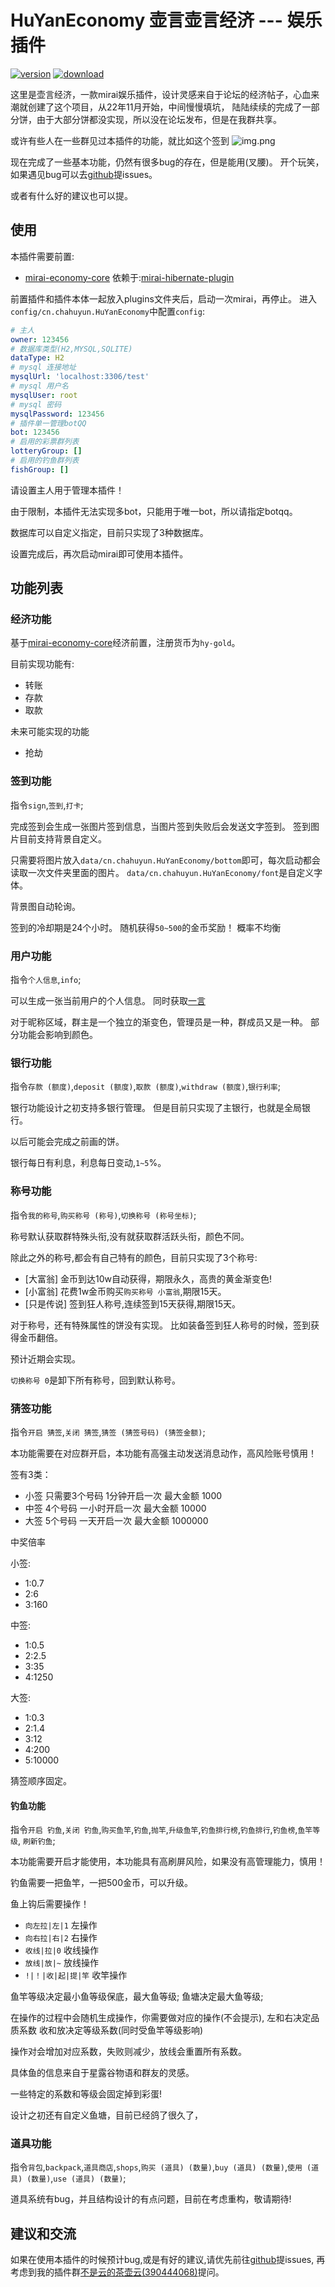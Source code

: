 # HuYanEconomy 壶言壶言经济 --- 娱乐插件

[![version](https://img.shields.io/github/v/release/moyuyanli/huyaneconomy
)](https://github.com/Moyuyanli/HuYanEconomy/releases) [![download](https://img.shields.io/github/downloads/moyuyanli/huyaneconomy/total)](https://github.com/Moyuyanli/HuYanEconomy/releases/download/v0.1.19/HuYanEconomy-0.1.19.mirai2.jar)

这里是壶言经济，一款mirai娱乐插件，设计灵感来自于论坛的经济帖子，心血来潮就创建了这个项目，从22年11月开始，中间慢慢填坑，
陆陆续续的完成了一部分饼，由于大部分饼都没实现，所以没在论坛发布，但是在我群共享。

或许有些人在一些群见过本插件的功能，就比如这个签到
![img.png](img.png)

现在完成了一些基本功能，仍然有很多bug的存在，但是能用(叉腰)。
开个玩笑，如果遇见bug可以去[github](https://github.com/Moyuyanli/HuYanEconomy/issues)提issues。

或者有什么好的建议也可以提。

## 使用

本插件需要前置:

* [mirai-economy-core](https://github.com/cssxsh/mirai-economy-core)
  依赖于:[mirai-hibernate-plugin](https://github.com/cssxsh/mirai-hibernate-plugin)

前置插件和插件本体一起放入plugins文件夹后，启动一次mirai，再停止。
进入`config/cn.chahuyun.HuYanEconomy`中配置`config`:

```yml
# 主人
owner: 123456
# 数据库类型(H2,MYSQL,SQLITE)
dataType: H2
# mysql 连接地址
mysqlUrl: 'localhost:3306/test'
# mysql 用户名
mysqlUser: root
# mysql 密码
mysqlPassword: 123456
# 插件单一管理botQQ
bot: 123456
# 启用的彩票群列表
lotteryGroup: []
# 启用的钓鱼群列表
fishGroup: []
```

请设置主人用于管理本插件！

由于限制，本插件无法实现多bot，只能用于唯一bot，所以请指定botqq。

数据库可以自定义指定，目前只实现了3种数据库。

设置完成后，再次启动mirai即可使用本插件。

## 功能列表

### 经济功能

基于[mirai-economy-core](https://github.com/cssxsh/mirai-economy-core)经济前置，注册货币为`hy-gold`。

目前实现功能有:
* 转账
* 存款
* 取款

未来可能实现的功能

* 抢劫

### 签到功能

指令`sign`,`签到`,`打卡`;

完成签到会生成一张图片签到信息，当图片签到失败后会发送文字签到。
签到图片目前支持背景自定义。

只需要将图片放入`data/cn.chahuyun.HuYanEconomy/bottom`即可，每次启动都会读取一次文件夹里面的图片。
`data/cn.chahuyun.HuYanEconomy/font`是自定义字体。

背景图自动轮询。

签到的冷却期是24个小时。
随机获得`50~500`的金币奖励！
概率不均衡

### 用户功能

指令`个人信息`,`info`;

可以生成一张当前用户的个人信息。
同时获取[一言](https://hitokoto.cn/)

对于昵称区域，群主是一个独立的渐变色，管理员是一种，群成员又是一种。
部分功能会影响到颜色。

### 银行功能

指令`存款 (额度)`,`deposit (额度)`,`取款 (额度)`,`withdraw (额度)`,`银行利率`;

银行功能设计之初支持多银行管理。
但是目前只实现了主银行，也就是全局银行。

以后可能会完成之前画的饼。

银行每日有利息，利息每日变动,`1~5`%。

### 称号功能

指令`我的称号`,`购买称号 (称号)`,`切换称号 (称号坐标)`;

称号默认获取群特殊头衔,没有就获取群活跃头衔，颜色不同。

除此之外的称号,都会有自己特有的颜色，目前只实现了3个称号:

* [大富翁] 金币到达10w自动获得，期限永久，高贵的黄金渐变色!
* [小富翁] 花费1w金币购买`购买称号 小富翁`,期限15天。
* [只是传说] 签到狂人称号,连续签到15天获得,期限15天。

对于称号，还有特殊属性的饼没有实现。
比如装备签到狂人称号的时候，签到获得金币翻倍。

预计近期会实现。

`切换称号 0`是卸下所有称号，回到默认称号。

### 猜签功能

指令`开启 猜签`,`关闭 猜签`,`猜签 (猜签号码) (猜签金额)`;

本功能需要在对应群开启，本功能有高强主动发送消息动作，高风险账号慎用！

签有3类：
* 小签 只需要3个号码 1分钟开启一次 最大金额 1000
* 中签 4个号码 一小时开启一次 最大金额 10000
* 大签 5个号码 一天开启一次 最大金额 1000000

中奖倍率

小签:
- 1:0.7
- 2:6
- 3:160

中签:
- 1:0.5
- 2:2.5
- 3:35
- 4:1250

大签:
- 1:0.3
- 2:1.4
- 3:12
- 4:200
- 5:10000

猜签顺序固定。

#### 钓鱼功能

指令`开启 钓鱼`,`关闭 钓鱼`,`购买鱼竿`,`钓鱼`,`抛竿`,`升级鱼竿`,`钓鱼排行榜`,`钓鱼排行`,`钓鱼榜`,`鱼竿等级`,
`刷新钓鱼`;

本功能需要开启才能使用，本功能具有高刷屏风险，如果没有高管理能力，慎用！

钓鱼需要一把鱼竿，一把500金币，可以升级。

鱼上钩后需要操作！
* `向左拉|左|1` 左操作
* `向右拉|右|2` 右操作
* `收线|拉|0` 收线操作
* `放线|放|~` 放线操作
* `!|！|收|起|提|竿` 收竿操作

鱼竿等级决定最小鱼等级保底，最大鱼等级;
鱼塘决定最大鱼等级;

在操作的过程中会随机生成操作，你需要做对应的操作(不会提示),
左和右决定品质系数
收和放决定等级系数(同时受鱼竿等级影响)

操作对会增加对应系数，失败则减少，放线会重置所有系数。

具体鱼的信息来自于星露谷物语和群友的灵感。

一些特定的系数和等级会固定掉到彩蛋!

设计之初还有自定义鱼塘，目前已经鸽了很久了，

### 道具功能

指令`背包`,`backpack`,`道具商店`,`shops`,`购买 (道具) (数量)`,`buy (道具) (数量)`,`使用 (道具) (数量)`,`use (道具) (数量)`;

道具系统有bug，并且结构设计的有点问题，目前在考虑重构，敬请期待!


## 建议和交流

如果在使用本插件的时候预计bug,或是有好的建议,请优先前往[github](https://github.com/Moyuyanli/HuYanEconomy/issues)提issues,
再考虑到我的插件群[不是云的茶壶云(390444068)](https://jq.qq.com/?_wv=1027&k=yFqKaMUW)提问。



